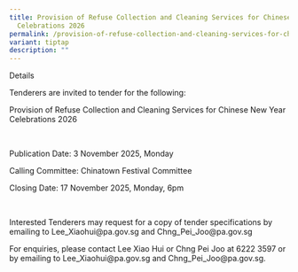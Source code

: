 ```yaml
---
title: Provision of Refuse Collection and Cleaning Services for Chinese New Year
  Celebrations 2026
permalink: /provision-of-refuse-collection-and-cleaning-services-for-chinese-new-year-celebrations-2026/
variant: tiptap
description: ""
---
```

<p>Details</p>
<p>Tenderers are invited to tender for the following:</p>
<p></p>
<p>Provision of Refuse Collection and Cleaning Services for Chinese New Year
Celebrations 2026</p>
<p>&nbsp;</p>
<p>Publication Date: 3 November 2025, Monday</p>
<p>Calling Committee: Chinatown Festival Committee</p>
<p>Closing Date: 17 November 2025, Monday, 6pm</p>
<p>&nbsp;</p>
<p>Interested Tenderers may request for a copy of tender specifications by
emailing to <a rel="noopener noreferrer nofollow" target="_blank">Lee_Xiaohui@pa.gov.sg</a> and
<a rel="noopener noreferrer nofollow" target="_blank">Chng_Pei_Joo@pa.gov.sg</a>
</p>
<p>For enquiries, please contact Lee Xiao Hui or Chng Pei Joo at 6222 3597
or by emailing to <a rel="noopener noreferrer nofollow" target="_blank">Lee_Xiaohui@pa.gov.sg</a> and
<a rel="noopener noreferrer nofollow" target="_blank">Chng_Pei_Joo@pa.gov.sg</a>.</p>